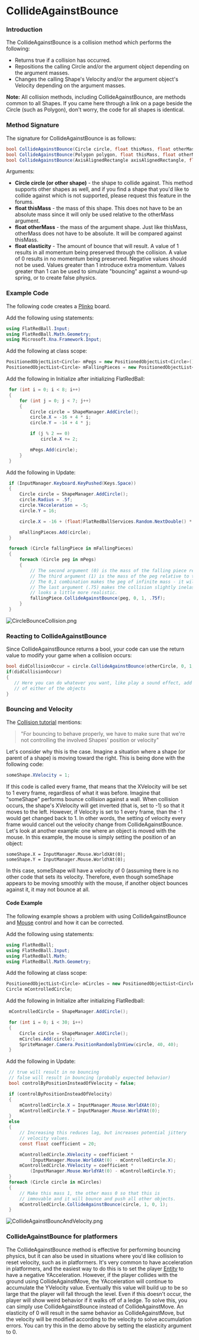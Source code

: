 # CollideAgainstBounce

### Introduction

The CollideAgainstBounce is a collision method which performs the following:

* Returns true if a collision has occurred.
* Repositions the calling Circle and/or the argument object depending on the argument masses.
* Changes the calling Shape's Velocity and/or the argument object's Velocity depending on the argument masses.

**Note:** All collision methods, including CollideAgainstBounce, are methods common to all Shapes. If you came here through a link on a page beside the Circle (such as Polygon), don't worry, the code for all shapes is identical.

### Method Signature

The signature for CollideAgainstBounce is as follows:

```csharp
bool CollideAgainstBounce(Circle circle, float thisMass, float otherMass, float elasticity)
bool CollideAgainstBounce(Polygon polygon, float thisMass, float otherMass, float elasticity)
bool CollideAgainstBounce(AxisAlignedRectangle axisAlignedRectangle, float thisMass, float otherMass, float elasticity)
```

Arguments:

* **Circle circle (or other shape)** - the shape to collide against. This method supports other shapes as well, and if you find a shape that you'd like to collide against which is not supported, please request this feature in the forums.
* **float thisMass** - the mass of this shape. This does not have to be an absolute mass since it will only be used relative to the otherMass argument.
* **float otherMass** - the mass of the argument shape. Just like thisMass, otherMass does not have to be absolute. It will be compared against thisMass.
* **float elasticity** - The amount of bounce that will result. A value of 1 results in all momentum being preserved through the collision. A value of 0 results in no momentum being preserved. Negative values should not be used. Values greater than 1 introduce extra momentum. Values greater than 1 can be used to simulate "bouncing" against a wound-up spring, or to create false physics.

### Example Code

The following code creates a [Plinko](http://en.wikipedia.org/wiki/Plinko) board.

Add the following using statements:

```csharp
using FlatRedBall.Input;
using FlatRedBall.Math.Geometry;
using Microsoft.Xna.Framework.Input;
```

Add the following at class scope:

```csharp
PositionedObjectList<Circle> mPegs = new PositionedObjectList<Circle>();
PositionedObjectList<Circle> mFallingPieces = new PositionedObjectList<Circle>();
```

Add the following in Initialize after initializing FlatRedBall:

```csharp
 for (int i = 0; i < 8; i++)
 {
     for (int j = 0; j < 7; j++)
     {
         Circle circle = ShapeManager.AddCircle();
         circle.X = -16 + 4 * i;
         circle.Y = -14 + 4 * j;

         if (j % 2 == 0)
             circle.X += 2;

         mPegs.Add(circle);
     }
 }
```

Add the following in Update:

```csharp
 if (InputManager.Keyboard.KeyPushed(Keys.Space))
 {
     Circle circle = ShapeManager.AddCircle();
     circle.Radius = .5f;
     circle.YAcceleration = -5;
     circle.Y = 16;

     circle.X = -16 + (float)FlatRedBallServices.Random.NextDouble() * 32;

     mFallingPieces.Add(circle);
 }

 foreach (Circle fallingPiece in mFallingPieces)
 {
     foreach (Circle peg in mPegs)
     {
         // The second argument (0) is the mass of the falling piece relative to the peg.
         // The third argument (1) is the mass of the peg relative to the falling piece.
         // The 0,1 combination makes the peg of infinite mass - it will never move.
         // The last argument (.75) makes the collision slightly inelastic so it
         // looks a little more realistic.
         fallingPiece.CollideAgainstBounce(peg, 0, 1, .75f);
     }
 }
```

![CircleBounceCollision.png](../../../../../.gitbook/assets/migrated\_media-CircleBounceCollision.png)

### Reacting to CollideAgainstBounce

Since CollideAgainstBounce returns a bool, your code can use the return value to modify your game when a collision occurs:

```csharp
bool didCollisionOccur = circle.CollideAgainstBounce(otherCircle, 0, 1, 1);
if(didCollisionOccur)
{
   // Here you can do whatever you want, like play a sound effect, add points, or even modify the velocity
   // of either of the objects
}
```

### Bouncing and Velocity

The [Collision tutorial](../../../../../frb/docs/index.php) mentions:

> "For bouncing to behave properly, we have to make sure that we're not controlling the involved Shapes' position or velocity"

Let's consider why this is the case. Imagine a situation where a shape (or parent of a shape) is moving toward the right. This is being done with the following code:

```csharp
someShape.XVelocity = 1;
```

If this code is called every frame, that means that the XVelocity will be set to 1 every frame, regardless of what it was before. Imagine that "someShape" performs bounce collision against a wall. When collision occurs, the shape's XVelocity will get inverted (that is, set to -1) so that it moves to the left. However, if Velocity is set to 1 every frame, than the -1 would get changed back to 1. In other words, the setting of velocity every frame would cancel out the velocity change from CollideAgainstBounce. Let's look at another example: one where an object is moved with the mouse. In this example, the mouse is simply setting the position of an object:

```clike
someShape.X = InputManager.Mouse.WorldXAt(0);
someShape.Y = InputManager.Mouse.WorldYAt(0);
```

In this case, someShape will have a velocity of 0 (assuming there is no other code that sets its velocity. Therefore, even though someShape appears to be moving smoothly with the mouse, if another object bounces against it, it may not bounce at all.

#### Code Example

The following example shows a problem with using CollideAgainstBounce and [Mouse](../../../../../frb/docs/index.php) control and how it can be corrected.

Add the following using statements:

```csharp
using FlatRedBall;
using FlatRedBall.Input;
using FlatRedBall.Math;
using FlatRedBall.Math.Geometry;
```

Add the following at class scope:

```csharp
PositionedObjectList<Circle> mCircles = new PositionedObjectList<Circle>();
Circle mControlledCircle;
```

Add the following in Initialize after initializing FlatRedball:

```csharp
 mControlledCircle = ShapeManager.AddCircle();

 for (int i = 0; i < 30; i++)
 {
     Circle circle = ShapeManager.AddCircle();
     mCircles.Add(circle);
     SpriteManager.Camera.PositionRandomlyInView(circle, 40, 40);
 }
```

Add the following in Update:

```csharp
 // true will result in no bouncing
 // false will result in bouncing (probably expected behavior)
 bool controlByPositionInsteadOfVelocity = false;

 if (controlByPositionInsteadOfVelocity)
 {
     mControlledCircle.X = InputManager.Mouse.WorldXAt(0);
     mControlledCircle.Y = InputManager.Mouse.WorldYAt(0);
 }
 else
 {
     // Increasing this reduces lag, but increases potential jittery
     // velocity values.
     const float coefficient = 20;

     mControlledCircle.XVelocity = coefficient * 
         (InputManager.Mouse.WorldXAt(0) - mControlledCircle.X);
     mControlledCircle.YVelocity = coefficient *
         (InputManager.Mouse.WorldYAt(0) - mControlledCircle.Y);
 }
 foreach (Circle circle in mCircles)
 {
     // Make this mass 1, the other mass 0 so that this is
     // immovable and it will bounce and push all other objects.
     mControlledCircle.CollideAgainstBounce(circle, 1, 0, 1);
 }
```

![CollideAgainstBouncAndVelocity.png](../../../../../.gitbook/assets/migrated\_media-CollideAgainstBouncAndVelocity.png)

### CollideAgainstBounce for platformers

The CollideAgainstBounce method is effective for performing bouncing physics, but it can also be used in situations where you'd like collision to reset velocity, such as in platformers. It's very common to have acceleration in platformers, and the easiest way to do this is to set the player [Entity](../../../../../frb/docs/index.php) to have a negative YAcceleration. However, if the player collides with the ground using CollideAgainstMove, the YAcceleration will continue to accumulate the YVelocity value. Eventually this value will build up to be so large that the player will fall through the level. Even if this doesn't occur, the player will show weird behavior if it walks off of a ledge. To solve this, you can simply use CollideAgainstBounce instead of CollideAgainstMove. An elasticity of 0 will result in the same behavior as CollideAgainstMove, but the velocity will be modified according to the velocity to solve accumulation errors. You can try this in the demo above by setting the elasticity argument to 0.
